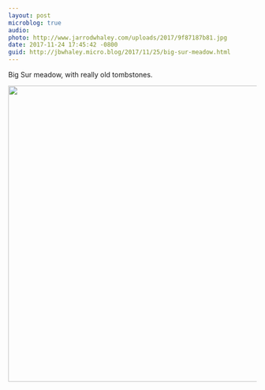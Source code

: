 ```yaml
---
layout: post
microblog: true
audio: 
photo: http://www.jarrodwhaley.com/uploads/2017/9f87187b81.jpg
date: 2017-11-24 17:45:42 -0800
guid: http://jbwhaley.micro.blog/2017/11/25/big-sur-meadow.html
---
```

Big Sur meadow, with really old tombstones.

<img src="http://www.jarrodwhaley.com/uploads/2017/9f87187b81.jpg" width="600" height="600" />
